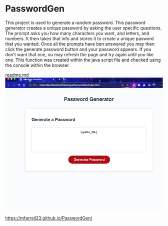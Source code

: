 # PasswordGen
This project is used to generate a random password.
This password generator creates a unique password by asking the user specific questions.
The prompt asks you how many characters you want, and letters, and numbers.
It then takes that info and stores it to create a unique pasword that you wanted.
Once all the prompts have ben answered you may then click the generate password button and your password appears.
If you don't want that one, ou may refresh the page and try again until you like one.
This function was created within the java script file and checked using the console within the browser.

readme.md
![screenshot](password.png)

https://mfarrell23.github.io/PasswordGen/